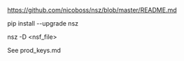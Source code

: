 https://github.com/nicoboss/nsz/blob/master/README.md

pip install --upgrade nsz

nsz -D <nsf_file>

See prod_keys.md